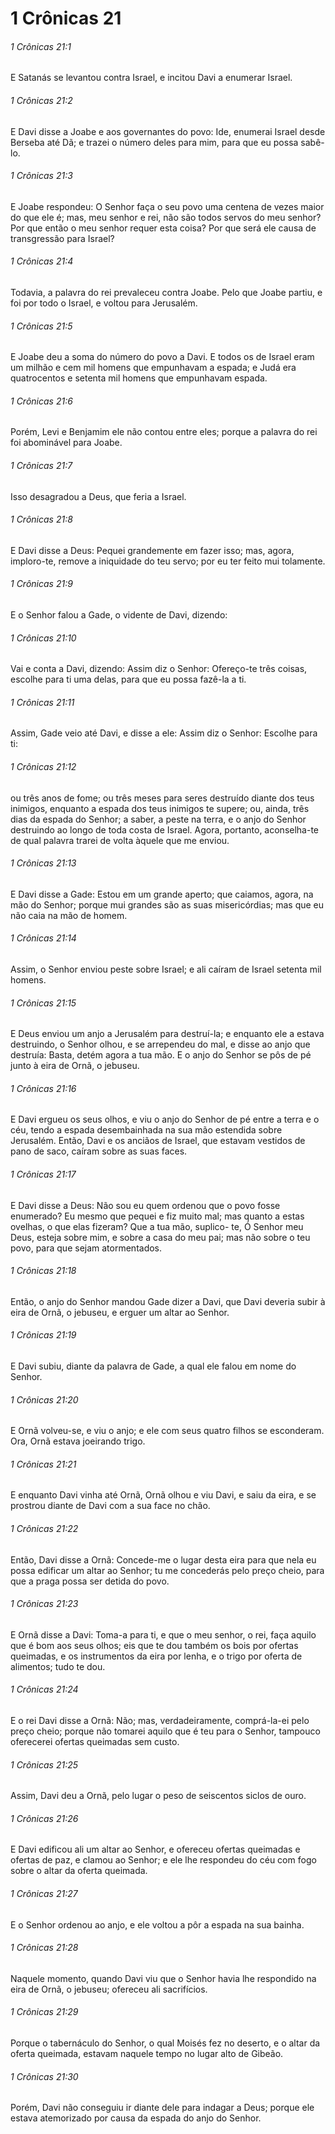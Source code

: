 # 1 Crônicas 21

###### 1 Crônicas 21:1

E Satanás se levantou contra Israel, e incitou Davi a enumerar Israel.

###### 1 Crônicas 21:2

E Davi disse a Joabe e aos governantes do povo: Ide, enumerai Israel desde Berseba até Dã; e trazei o número deles para mim, para que eu possa sabê-lo.

###### 1 Crônicas 21:3

E Joabe respondeu: O Senhor faça o seu povo uma centena de vezes maior do que ele é; mas, meu senhor e rei, não são todos servos do meu senhor? Por que então o meu senhor requer esta coisa? Por que será ele causa de transgressão para Israel?

###### 1 Crônicas 21:4

Todavia, a palavra do rei prevaleceu contra Joabe. Pelo que Joabe partiu, e foi por todo o Israel, e voltou para Jerusalém.

###### 1 Crônicas 21:5

E Joabe deu a soma do número do povo a Davi. E todos os de Israel eram um milhão e cem mil homens que empunhavam a espada; e Judá era quatrocentos e setenta mil homens que empunhavam espada.

###### 1 Crônicas 21:6

Porém, Levi e Benjamim ele não contou entre eles; porque a palavra do rei foi abominável para Joabe.

###### 1 Crônicas 21:7

Isso desagradou a Deus, que feria a Israel.

###### 1 Crônicas 21:8

E Davi disse a Deus: Pequei grandemente em fazer isso; mas, agora, imploro-te, remove a iniquidade do teu servo; por eu ter feito mui tolamente.

###### 1 Crônicas 21:9

E o Senhor falou a Gade, o vidente de Davi, dizendo:

###### 1 Crônicas 21:10

Vai e conta a Davi, dizendo: Assim diz o Senhor: Ofereço-te três coisas, escolhe para ti uma delas, para que eu possa fazê-la a ti.

###### 1 Crônicas 21:11

Assim, Gade veio até Davi, e disse a ele: Assim diz o Senhor: Escolhe para ti:

###### 1 Crônicas 21:12

ou três anos de fome; ou três meses para seres destruído diante dos teus inimigos, enquanto a espada dos teus inimigos te supere; ou, ainda, três dias da espada do Senhor; a saber, a peste na terra, e o anjo do Senhor destruindo ao longo de toda costa de Israel. Agora, portanto, aconselha-te de qual palavra trarei de volta àquele que me enviou.

###### 1 Crônicas 21:13

E Davi disse a Gade: Estou em um grande aperto; que caiamos, agora, na mão do Senhor; porque mui grandes são as suas misericórdias; mas que eu não caia na mão de homem.

###### 1 Crônicas 21:14

Assim, o Senhor enviou peste sobre Israel; e ali caíram de Israel setenta mil homens.

###### 1 Crônicas 21:15

E Deus enviou um anjo a Jerusalém para destruí-la; e enquanto ele a estava destruindo, o Senhor olhou, e se arrependeu do mal, e disse ao anjo que destruía: Basta, detém agora a tua mão. E o anjo do Senhor se pôs de pé junto à eira de Ornã, o jebuseu.

###### 1 Crônicas 21:16

E Davi ergueu os seus olhos, e viu o anjo do Senhor de pé entre a terra e o céu, tendo a espada desembainhada na sua mão estendida sobre Jerusalém. Então, Davi e os anciãos de Israel, que estavam vestidos de pano de saco, caíram sobre as suas faces.

###### 1 Crônicas 21:17

E Davi disse a Deus: Não sou eu quem ordenou que o povo fosse enumerado? Eu mesmo que pequei e fiz muito mal; mas quanto a estas ovelhas, o que elas fizeram? Que a tua mão, suplico- te, Ó Senhor meu Deus, esteja sobre mim, e sobre a casa do meu pai; mas não sobre o teu povo, para que sejam atormentados.

###### 1 Crônicas 21:18

Então, o anjo do Senhor mandou Gade dizer a Davi, que Davi deveria subir à eira de Ornã, o jebuseu, e erguer um altar ao Senhor.

###### 1 Crônicas 21:19

E Davi subiu, diante da palavra de Gade, a qual ele falou em nome do Senhor.

###### 1 Crônicas 21:20

E Ornã volveu-se, e viu o anjo; e ele com seus quatro filhos se esconderam. Ora, Ornã estava joeirando trigo.

###### 1 Crônicas 21:21

E enquanto Davi vinha até Ornã, Ornã olhou e viu Davi, e saiu da eira, e se prostrou diante de Davi com a sua face no chão.

###### 1 Crônicas 21:22

Então, Davi disse a Ornã: Concede-me o lugar desta eira para que nela eu possa edificar um altar ao Senhor; tu me concederás pelo preço cheio, para que a praga possa ser detida do povo.

###### 1 Crônicas 21:23

E Ornã disse a Davi: Toma-a para ti, e que o meu senhor, o rei, faça aquilo que é bom aos seus olhos; eis que te dou também os bois por ofertas queimadas, e os instrumentos da eira por lenha, e o trigo por oferta de alimentos; tudo te dou.

###### 1 Crônicas 21:24

E o rei Davi disse a Ornã: Não; mas, verdadeiramente, comprá-la-ei pelo preço cheio; porque não tomarei aquilo que é teu para o Senhor, tampouco oferecerei ofertas queimadas sem custo.

###### 1 Crônicas 21:25

Assim, Davi deu a Ornã, pelo lugar o peso de seiscentos siclos de ouro.

###### 1 Crônicas 21:26

E Davi edificou ali um altar ao Senhor, e ofereceu ofertas queimadas e ofertas de paz, e clamou ao Senhor; e ele lhe respondeu do céu com fogo sobre o altar da oferta queimada.

###### 1 Crônicas 21:27

E o Senhor ordenou ao anjo, e ele voltou a pôr a espada na sua bainha.

###### 1 Crônicas 21:28

Naquele momento, quando Davi viu que o Senhor havia lhe respondido na eira de Ornã, o jebuseu; ofereceu ali sacrifícios.

###### 1 Crônicas 21:29

Porque o tabernáculo do Senhor, o qual Moisés fez no deserto, e o altar da oferta queimada, estavam naquele tempo no lugar alto de Gibeão.

###### 1 Crônicas 21:30

Porém, Davi não conseguiu ir diante dele para indagar a Deus; porque ele estava atemorizado por causa da espada do anjo do Senhor.

